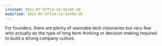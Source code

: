 ```yaml
---
created: 2021-07-07T14:14:32+05:30
modified: 2021-07-07T14:14:34+05:30
---
```


For founders, there are plenty of wannabe tech visionaries but very few who actually do the type of long term thinking or decision making required to build a strong company culture. 
